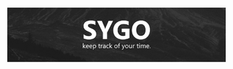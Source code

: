 ![Sygo](https://raw.githubusercontent.com/HarrisonPortwood/sygo/master/sygowrap.png "Sygo. Keep track of your time.")
